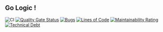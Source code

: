 ## Go Logic !

![CI](https://github.com/dterbah/go-logic/actions/workflows/go-test.yml/badge.svg)
[![Quality Gate Status](https://sonarcloud.io/api/project_badges/measure?project=dterbah_go-logic&metric=alert_status)](https://sonarcloud.io/summary/new_code?id=dterbah_go-logic)
[![Bugs](https://sonarcloud.io/api/project_badges/measure?project=dterbah_go-logic&metric=bugs)](https://sonarcloud.io/summary/new_code?id=dterbah_go-logic)
[![Lines of Code](https://sonarcloud.io/api/project_badges/measure?project=dterbah_go-logic&metric=ncloc)](https://sonarcloud.io/summary/new_code?id=dterbah_go-logic)
[![Maintainability Rating](https://sonarcloud.io/api/project_badges/measure?project=dterbah_go-logic&metric=sqale_rating)](https://sonarcloud.io/summary/new_code?id=dterbah_go-logic)
[![Technical Debt](https://sonarcloud.io/api/project_badges/measure?project=dterbah_go-logic&metric=sqale_index)](https://sonarcloud.io/summary/new_code?id=dterbah_go-logic)
